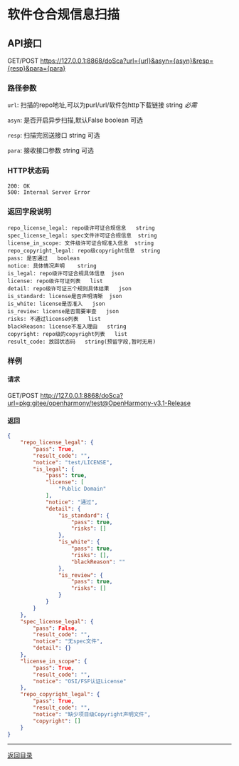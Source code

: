 # 软件仓合规信息扫描

## API接口
GET/POST  https://127.0.0.1:8868/doSca?url={url}&asyn={asyn}&resp={resp}&para={para}

### 路径参数
`url`: 扫描的repo地址,可以为purl/url/软件包http下载链接     string      *必需*

`asyn`: 是否开启异步扫描,默认False   boolean      可选

`resp`: 扫描完回送接口   string      可选

`para`: 接收接口参数   string      可选

### HTTP状态码
```text
200: OK
500: Internal Server Error
```

### 返回字段说明
```
repo_license_legal: repo级许可证合规信息   string
spec_license_legal: spec文件许可证合规信息  string
license_in_scope: 文件级许可证合规准入信息  string
repo_copyright_legal: repo级copyright信息  string
pass: 是否通过   boolean
notice: 具体情况声明    string
is_legal: repo级许可证合规具体信息  json 
license: repo级许可证列表   list
detail: repo级许可证三个规则具体结果   json
is_standard: license是否声明清晰  json
is_white: license是否准入   json
is_review: license是否需要审查   json
risks: 不通过license列表   list
blackReason: license不准入理由   string
copyright: repo级的copyright列表   list
result_code: 放回状态码   string(预留字段,暂时无用)
```

### 样例
#### 请求
GET/POST  http://127.0.0.1:8868/doSca?url=pkg:gitee/openharmony/test@OpenHarmony-v3.1-Release

#### 返回
```json
{
    "repo_license_legal": {
        "pass": True,
        "result_code": "",
        "notice": "test/LICENSE",
        "is_legal": {
            "pass": true,
            "license": [
                "Public Domain"
            ],
            "notice": "通过",
            "detail": {
                "is_standard": {
                    "pass": true,
                    "risks": []
                },
                "is_white": {
                    "pass": true,
                    "risks": [],
                    "blackReason": ""
                },
                "is_review": {
                    "pass": true,
                    "risks": []
                }
            }
        }
    },
    "spec_license_legal": {
        "pass": False,
        "result_code": "",
        "notice": "无spec文件",
        "detail": {}
    },
    "license_in_scope": {
        "pass": True,
        "result_code": "",
        "notice": "OSI/FSF认证License"
    },
    "repo_copyright_legal": {
        "pass": True,
        "result_code": "",
        "notice": "缺少项目级Copyright声明文件",
        "copyright": []
    }
}
```

---

[返回目录](../../README.md)